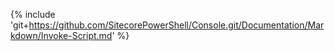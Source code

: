 {% include 'git+https://github.com/SitecorePowerShell/Console.git/Documentation/Markdown/Invoke-Script.md' %}
